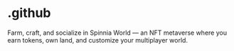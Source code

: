# .github
Farm, craft, and socialize in Spinnia World — an NFT metaverse where you earn tokens, own land, and customize your multiplayer world.
